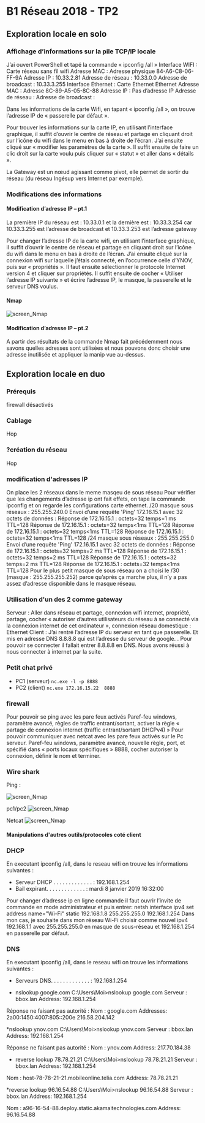 # B1 Réseau 2018 - TP2

## Exploration locale en solo

### Affichage d’informations sur la pile TCP/IP locale

J’ai ouvert PowerShell et tapé la commande « ipconfig /all »
Interface WIFI :
Carte réseau sans fil wifi
Adresse MAC : Adresse physique 84-A6-C8-06-FF-9A
Adresse IP : 10.33.2.81
Adresse de réseau : 10.33.0.0
Adresse de broadcast : 10.33.3.255
Interface Ethernet :
Carte Ethernet Ethernet
Adresse MAC : Adresse 8C-89-A5-05-8C-88
Adresse IP : Pas d’adresse IP
Adresse de réseau : 
Adresse de broadcast : 

Dans les informations de la carte Wifi, en tapant « ipconfig /all », on trouve l’adresse IP de « passerelle par défaut ».

Pour trouver les informations sur la carte IP, en utilisant l’interface graphique, il suffit d’ouvrir le centre de réseau et partage en cliquant droit sur l’icône du wifi dans le menu en bas à droite de l’écran. J’ai ensuite cliqué sur « modifier les paramètres de la carte ». Il suffit ensuite de faire un clic droit sur la carte voulu puis cliquer sur « statut » et aller dans « détails ».

La Gateway est un nœud agissant comme pivot, elle permet de sortir du réseau (du réseau Ingésup vers Internet par exemple).


### Modifications des informations

#### Modification d’adresse IP – pt.1	

La première IP du réseau est : 10.33.0.1 et la dernière est : 10.33.3.254 car 10.33.3.255 est l’adresse de broadcast et 10.33.3.253 est l’adresse gateway

Pour changer l’adresse IP de la carte wifi, en utilisant l’interface graphique, il suffit d’ouvrir le centre de réseau et partage en cliquant droit sur l’icône du wifi dans le menu en bas à droite de l’écran. J’ai ensuite cliqué sur la connexion wifi sur laquelle j’étais connecté, en l’occurrence celle d’YNOV, puis sur « propriétés ». Il faut ensuite sélectionner le protocole Internet version 4 et cliquer sur propriétés. Il suffit ensuite de cocher « Utiliser l’adresse IP suivante » et écrire l’adresse IP, le masque, la passerelle et le serveur DNS voulus.

#### Nmap

![screen_Nmap](/Images/1.png)


#### Modification d’adresse IP – pt.2

A partir des résultats de la commande Nmap fait précédemment nous savons quelles adresses sont utilisées et nous pouvons donc choisir une adresse inutilisée et appliquer la manip vue au-dessus. 

## Exploration locale en duo

### Prérequis

firewall désactivés

### Cablage

Hop

### ?création du réseau

Hop

### modification d'adresses IP

On place les 2 réseaux dans le meme masqeu de sous réseau
Pour vérifier que les changements d’adresse ip ont fait effets, on tape la commande ipconfig et on regarde les configurations carte ethernet.
/20 masque sous réseaux : 255.255.240.0
Envoi d’une requête 'Ping'  172.16.15.1 avec 32 octets de données :
Réponse de 172.16.15.1 : octets=32 temps=1 ms TTL=128
Réponse de 172.16.15.1 : octets=32 temps<1ms TTL=128
Réponse de 172.16.15.1 : octets=32 temps<1ms TTL=128
Réponse de 172.16.15.1 : octets=32 temps<1ms TTL=128
/24 masque sous réseaux : 255.255.255.0
 Envoi d’une requête 'Ping'  172.16.15.1 avec 32 octets de données :
Réponse de 172.16.15.1 : octets=32 temps=2 ms TTL=128
Réponse de 172.16.15.1 : octets=32 temps=2 ms TTL=128
Réponse de 172.16.15.1 : octets=32 temps=2 ms TTL=128
Réponse de 172.16.15.1 : octets=32 temps<1ms TTL=128
Pour le plus petit masque de sous réseau on a choisi le /30 (masque : 255.255.255.252) parce qu’après ça marche plus, il n’y a pas assez d’adresse disponible dans le masque réseau.

### Utilisation d'un des 2 comme gateway
Serveur :
Aller dans réseau et partage, connexion wifi internet, propriété, partage, cocher « autoriser d’autres utilisateurs du réseau à se connecté via la connexion internet de cet ordinateur », connexion réseau domestique : Ethernet
Client :
J’ai rentré l’adresse IP du serveur en tant que passerelle. Et mis en adresse DNS 8.8.8.8 qui est l’adresse du serveur de google. . 
Pour pouvoir se connecter il fallait entrer 8.8.8.8 en DNS. 
Nous avons réussi à nous connecter à internet par la suite. 


### Petit chat privé
* PC1 (serveur)
`nc.exe -l -p 8888`
* PC2 (client)
`nc.exe 172.16.15.22  8888`

### firewall
Pour pouvoir se ping avec les pare feux activés
Paref-feu windows, paramètre avancé, règles de traffic entrant/sortant, activer la règle « partage de connexion internet (traffic entrant/sortant DHCPv4) »
Pour pouvoir communiquer avec netcat avec les pare feux activés sur le Pc serveur.
Paref-feu windows, paramètre avancé, nouvelle règle, port, et spécifié dans « ports locaux spécifiques » 8888, cocher autoriser la connexion, définir le nom et terminer.

### Wire shark 
Ping :

![screen_Nmap](/Images/2.png)  
  
pc1/pc2
![screen_Nmap](/Images/3.png)  
  
Netcat
![screen_Nmap](/Images/4.png)  

#### Manipulations d'autres outils/protocoles coté client 

### DHCP

En executant ipconfig /all, dans le reseau wifi on trouve les informations suivantes :
* Serveur DHCP . . . . . . . . . . . . . : 192.168.1.254
* Bail expirant. . . . . . . . . . . . . : mardi 8 janvier 2019 16:32:00

Pour changer d’adresse ip en ligne commande il faut ouvrir l’invite de commande en mode administrateur et puis entrer:
netsh interface ipv4 set address name="Wi-Fi" static 192.168.1.8 255.255.255.0 192.168.1.254
Dans mon cas, je souhaite dans mon réseau Wi-Fi choisir comme nouvel  ipv4 192.168.1.1 avec 255.255.255.0 en masque de sous-réseau et 192.168.1.254 en passerelle par défaut.

### DNS

En executant ipconfig /all, dans le reseau wifi on trouve les informations suivantes :
* Serveurs DNS. . .  . . . . . . . . . . : 192.168.1.254

* nslookup google.com
C:\Users\Moi>nslookup google.com
Serveur :   bbox.lan
Address:  192.168.1.254

Réponse ne faisant pas autorité :
Nom :    google.com
Addresses:  2a00:1450:4007:805::200e
          216.58.204.142

*nslookup ynov.com
C:\Users\Moi>nslookup ynov.com
Serveur :   bbox.lan
Address:  192.168.1.254

Réponse ne faisant pas autorité :
Nom :    ynov.com
Address:  217.70.184.38
* reverse lookup 78.78.21.21
C:\Users\Moi>nslookup 78.78.21.21
Serveur :   bbox.lan
Address:  192.168.1.254

Nom :    host-78-78-21-21.mobileonline.telia.com
Address:  78.78.21.21

*reverse lookup 96.16.54.88
C:\Users\Moi>nslookup 96.16.54.88
Serveur :   bbox.lan
Address:  192.168.1.254

Nom :    a96-16-54-88.deploy.static.akamaitechnologies.com
Address:  96.16.54.88

